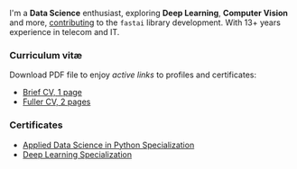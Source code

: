 I'm a **Data Science** enthusiast, exploring **Deep Learning**, **Computer Vision** and more, [contributing](https://github.com/fastai/fastai_dev/commits?author=kdorichev) to the `fastai` library development. With 13+ years experience in telecom and IT.

### Curriculum vitæ

Download PDF file to enjoy *active links* to profiles and certificates:

* [Brief CV, 1 page](cv.pdf)
* [Fuller CV, 2 pages](cv-full.pdf) 

### Certificates
* [Applied Data Science in Python Specialization](https://github.com/kdorichev/cv/blob/master/Applied%20Data%20Science%20in%20Python%20Specialization%20Certificate.pdf)
* [Deep Learning Specialization](https://github.com/kdorichev/cv/blob/master/Deep%20Learning%20Specialization%20Certificate.pdf)
